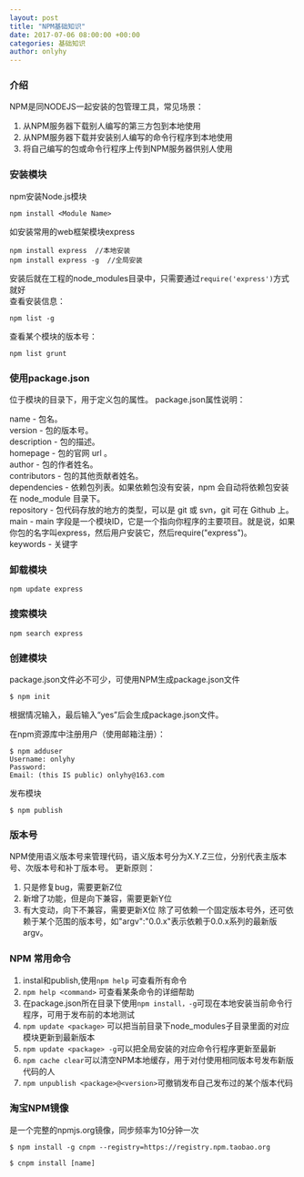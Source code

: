 ```yaml
---
layout: post
title: "NPM基础知识"
date: 2017-07-06 08:00:00 +00:00
categories: 基础知识
author: onlyhy
---
```


### 介绍  
  NPM是同NODEJS一起安装的包管理工具，常见场景：
   1. 从NPM服务器下载别人编写的第三方包到本地使用
   2. 从NPM服务器下载并安装别人编写的命令行程序到本地使用
   3. 将自己编写的包或命令行程序上传到NPM服务器供别人使用  

### 安装模块  
  npm安装Node.js模块

    npm install <Module Name> 

  如安装常用的web框架模块express

    npm install express  //本地安装
    npm install express -g  //全局安装

  安装后就在工程的node_modules目录中，只需要通过`require('express')`方式就好  
  查看安装信息：

    npm list -g  

  查看某个模块的版本号：

    npm list grunt  

### 使用package.json  
  位于模块的目录下，用于定义包的属性。
  package.json属性说明： 

  name - 包名。  
  version - 包的版本号。  
  description - 包的描述。  
  homepage - 包的官网 url 。  
  author - 包的作者姓名。  
  contributors - 包的其他贡献者姓名。  
  dependencies - 依赖包列表。如果依赖包没有安装，npm 会自动将依赖包安装在 node_module 目录下。  
  repository - 包代码存放的地方的类型，可以是 git 或 svn，git 可在 Github 上。  
  main - main 字段是一个模块ID，它是一个指向你程序的主要项目。就是说，如果你包的名字叫express，然后用户安装它，然后require("express")。  
  keywords - 关键字 

### 卸载模块  

    npm update express  

### 搜索模块  

    npm search express  

### 创建模块  

  package.json文件必不可少，可使用NPM生成package.json文件

    $ npm init  

  根据情况输入，最后输入“yes”后会生成package.json文件。  

  在npm资源库中注册用户（使用邮箱注册）：

    $ npm adduser
    Username: onlyhy
    Password:
    Email: (this IS public) onlyhy@163.com  

  发布模块

    $ npm publish  

### 版本号  
  NPM使用语义版本号来管理代码，语义版本号分为X.Y.Z三位，分别代表主版本号、次版本号和补丁版本号。
  更新原则：
  1. 只是修复bug，需要更新Z位
  2. 新增了功能，但是向下兼容，需要更新Y位
  3. 有大变动，向下不兼容，需要更新X位
  除了可依赖一个固定版本号外，还可依赖于某个范围的版本号，如"argv":"0.0.x"表示依赖于0.0.x系列的最新版argv。  

### NPM 常用命令  
  1. instal和publish,使用`npm help` 可查看所有命令
  2. `npm help <command>` 可查看某条命令的详细帮助
  3. 在package.json所在目录下使用`npm install，-g`可现在本地安装当前命令行程序，可用于发布前的本地测试  
  4. `npm update <package>` 可以把当前目录下node_modules子目录里面的对应模块更新到最新版本  
  5. `npm update <package> -g`可以把全局安装的对应命令行程序更新至最新
  6. `npm cache clear`可以清空NPM本地缓存，用于对付使用相同版本号发布新版代码的人
  7. `npm unpublish <package>@<version>`可撤销发布自己发布过的某个版本代码

### 淘宝NPM镜像
  是一个完整的npmjs.org镜像，同步频率为10分钟一次  

    $ npm install -g cnpm --registry=https://registry.npm.taobao.org

    $ cnpm install [name]
   
